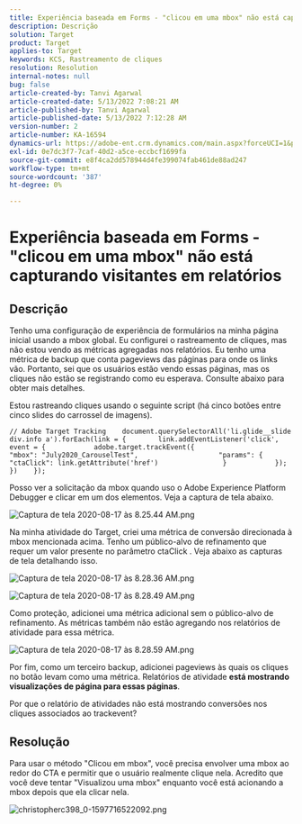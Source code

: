 ```yaml
---
title: Experiência baseada em Forms - "clicou em uma mbox" não está capturando visitantes em relatórios
description: Descrição
solution: Target
product: Target
applies-to: Target
keywords: KCS, Rastreamento de cliques
resolution: Resolution
internal-notes: null
bug: false
article-created-by: Tanvi Agarwal
article-created-date: 5/13/2022 7:08:21 AM
article-published-by: Tanvi Agarwal
article-published-date: 5/13/2022 7:12:28 AM
version-number: 2
article-number: KA-16594
dynamics-url: https://adobe-ent.crm.dynamics.com/main.aspx?forceUCI=1&pagetype=entityrecord&etn=knowledgearticle&id=590e9573-8bd2-ec11-a7b5-00224809c27a
exl-id: 0e7dc3f7-7caf-40d2-a5ce-eccbcf1699fa
source-git-commit: e8f4ca2dd578944d4fe399074fab461de88ad247
workflow-type: tm+mt
source-wordcount: '387'
ht-degree: 0%

---
```


# Experiência baseada em Forms - &quot;clicou em uma mbox&quot; não está capturando visitantes em relatórios

## Descrição


Tenho uma configuração de experiência de formulários na minha página inicial usando a mbox global. Eu configurei o rastreamento de cliques, mas não estou vendo as métricas agregadas nos relatórios. Eu tenho uma métrica de backup que conta pageviews das páginas para onde os links vão. Portanto, sei que os usuários estão vendo essas páginas, mas os cliques não estão se registrando como eu esperava. Consulte abaixo para obter mais detalhes.





Estou rastreando cliques usando o seguinte script (há cinco botões entre cinco slides do carrossel de imagens).




```
// Adobe Target Tracking    document.querySelectorAll('li.glide__slide div.info a').forEach(link = {        link.addEventListener('click', event = {            adobe.target.trackEvent({                    "mbox": "July2020_CarouselTest",                    "params": {                    "ctaClick": link.getAttribute('href')                }            });        })    });
```




Posso ver a solicitação da mbox quando uso o Adobe Experience Platform Debugger e clicar em um dos elementos. Veja a captura de tela abaixo.



![Captura de tela 2020-08-17 às 8.25.44 AM.png](https://experienceleaguecommunities.adobe.com/t5/image/serverpage/image-id/26222i8EFBFA8432501D9E/image-size/medium?v=1.0&amp;amp;px=400 "Captura de tela 2020-08-17 às 8.25.44 AM.png")



Na minha atividade do Target, criei uma métrica de conversão direcionada à mbox mencionada acima. Tenho um público-alvo de refinamento que requer um valor presente no parâmetro ctaClick . Veja abaixo as capturas de tela detalhando isso.



![Captura de tela 2020-08-17 às 8.28.36 AM.png](https://experienceleaguecommunities.adobe.com/t5/image/serverpage/image-id/26225i9E8B86819537BB25/image-size/medium?v=1.0&amp;amp;px=400 "Captura de tela 2020-08-17 às 8.28.36 AM.png")

![Captura de tela 2020-08-17 às 8.28.49 AM.png](https://experienceleaguecommunities.adobe.com/t5/image/serverpage/image-id/26223i6D9AAA0A81236A58/image-size/medium?v=1.0&amp;amp;px=400 "Captura de tela 2020-08-17 às 8.28.49 AM.png")







Como proteção, adicionei uma métrica adicional sem o público-alvo de refinamento. As métricas também não estão agregando nos relatórios de atividade para essa métrica.



![Captura de tela 2020-08-17 às 8.28.59 AM.png](https://experienceleaguecommunities.adobe.com/t5/image/serverpage/image-id/26224iFF036B11B2E932FC/image-size/medium?v=1.0&amp;amp;px=400 "Captura de tela 2020-08-17 às 8.28.59 AM.png")



Por fim, como um terceiro backup, adicionei pageviews às quais os cliques no botão levam como uma métrica. Relatórios de atividade <b>está mostrando visualizações de página para essas páginas</b>.



Por que o relatório de atividades não está mostrando conversões nos cliques associados ao trackevent?


## Resolução




Para usar o método &quot;Clicou em mbox&quot;, você precisa envolver uma mbox ao redor do CTA e permitir que o usuário realmente clique nela. Acredito que você deve tentar &quot;Visualizou uma mbox&quot; enquanto você está acionando a mbox depois que ela clicar nela.



![christopherc398_0-1597716522092.png](https://experienceleaguecommunities.adobe.com/t5/image/serverpage/image-id/26237i01409F8DF7D2F948/image-size/medium?v=1.0&amp;amp;px=400)
